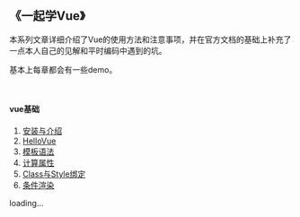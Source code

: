 《一起学Vue》
----

本系列文章详细介绍了Vue的使用方法和注意事项，并在官方文档的基础上补充了一点本人自己的见解和平时编码中遇到的坑。

基本上每章都会有一些demo。

<br>

#### vue基础
1. [安装与介绍](https://github.com/lavyun/learn-vue/tree/master/vue/1-安装与介绍)
2. [HelloVue](https://github.com/lavyun/learn-vue/tree/master/vue/2-HelloVue)
3. [模板语法](https://github.com/lavyun/learn-vue/tree/master/vue/3-模板语法)
4. [计算属性](https://github.com/lavyun/learn-vue/tree/master/vue/4-计算属性)
5. [Class与Style绑定](https://github.com/lavyun/learn-vue/tree/master/vue/5-Class与Style绑定)
6. [条件渲染](https://github.com/lavyun/learn-vue/tree/master/vue/6-条件渲染)

loading...
